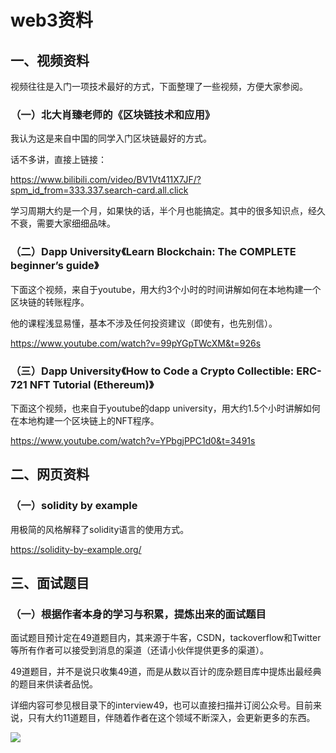 # web3资料

## 一、视频资料

视频往往是入门一项技术最好的方式，下面整理了一些视频，方便大家参阅。

### （一）北大肖臻老师的《区块链技术和应用》

我认为这是来自中国的同学入门区块链最好的方式。

话不多讲，直接上链接：

https://www.bilibili.com/video/BV1Vt411X7JF/?spm_id_from=333.337.search-card.all.click

学习周期大约是一个月，如果快的话，半个月也能搞定。其中的很多知识点，经久不衰，需要大家细细品味。

### （二）Dapp University《Learn Blockchain: The COMPLETE beginner’s guide》

下面这个视频，来自于youtube，用大约3个小时的时间讲解如何在本地构建一个区块链的转账程序。

他的课程浅显易懂，基本不涉及任何投资建议（即使有，也先别信）。

https://www.youtube.com/watch?v=99pYGpTWcXM&t=926s

### （三）Dapp University《How to Code a Crypto Collectible: ERC-721 NFT Tutorial (Ethereum)》

下面这个视频，也来自于youtube的dapp university，用大约1.5个小时讲解如何在本地构建一个区块链上的NFT程序。

https://www.youtube.com/watch?v=YPbgjPPC1d0&t=3491s

## 二、网页资料

 ### （一）solidity by example

用极简的风格解释了solidity语言的使用方式。

https://solidity-by-example.org/





## 三、面试题目

### （一）根据作者本身的学习与积累，提炼出来的面试题目

面试题目预计定在49道题目内，其来源于牛客，CSDN，tackoverflow和Twitter等所有作者可以接受到消息的渠道（还请小伙伴提供更多的渠道）。

49道题目，并不是说只收集49道，而是从数以百计的庞杂题目库中提炼出最经典的题目来供读者品悦。

详细内容可参见根目录下的interview49，也可以直接扫描并订阅公众号。目前来说，只有大约11道题目，伴随着作者在这个领域不断深入，会更新更多的东西。

<img src="https://muzhi-picgo.oss-cn-beijing.aliyuncs.com/img/qrcode_for_gh_d9957812ae39_258%20(1).jpg"/>

